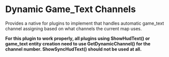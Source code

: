 # Dynamic Game_Text Channels

Provides a native for plugins to implement that handles automatic game_text channel assigning based on what channels the current map uses.

**For this plugin to work properly, all plugins using ShowHudText() or game_text entity creation need to use GetDynamicChannel() for the channel number. ShowSyncHudText() should not be used at all.**